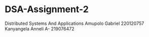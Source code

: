 # DSA-Assignment-2
Distributed Systems And Applications
Amupolo Gabriel 220120757
Kanyangela Anneli A- 219076472
